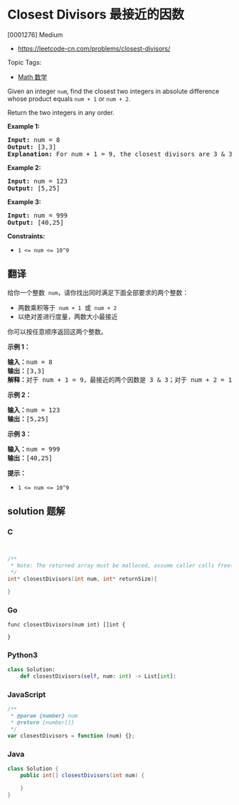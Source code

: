 # Closest Divisors 最接近的因数

[0001276] Medium

- https://leetcode-cn.com/problems/closest-divisors/

Topic Tags:

- [Math 数学](https://leetcode-cn.com/tag/math/)

Given an integer `num`, find the closest two integers in absolute difference whose product equals `num + 1` or `num + 2`.

Return the two integers in any order.

**Example 1:**

<pre><strong>Input:</strong> num = 8
<strong>Output:</strong> [3,3]
<strong>Explanation:</strong> For num + 1 = 9, the closest divisors are 3 &amp; 3, for num + 2 = 10, the closest divisors are 2 &amp; 5, hence 3 &amp; 3 is chosen.
</pre>

**Example 2:**

<pre><strong>Input:</strong> num = 123
<strong>Output:</strong> [5,25]
</pre>

**Example 3:**

<pre><strong>Input:</strong> num = 999
<strong>Output:</strong> [40,25]
</pre>

**Constraints:**

- `1 <= num <= 10^9`

## 翻译

给你一个整数  `num`，请你找出同时满足下面全部要求的两个整数：

- 两数乘积等于  `num + 1`  或  `num + 2`
- 以绝对差进行度量，两数大小最接近

你可以按任意顺序返回这两个整数。

**示例 1：**

<pre><strong>输入：</strong>num = 8
<strong>输出：</strong>[3,3]
<strong>解释：</strong>对于 num + 1 = 9，最接近的两个因数是 3 &amp; 3；对于 num + 2 = 10, 最接近的两个因数是 2 &amp; 5，因此返回 3 &amp; 3 。
</pre>

**示例 2：**

<pre><strong>输入：</strong>num = 123
<strong>输出：</strong>[5,25]
</pre>

**示例 3：**

<pre><strong>输入：</strong>num = 999
<strong>输出：</strong>[40,25]
</pre>

**提示：**

- `1 <= num <= 10^9`

## solution 题解

### C

```c


/**
 * Note: The returned array must be malloced, assume caller calls free().
 */
int* closestDivisors(int num, int* returnSize){

}


```

### Go

```golang
func closestDivisors(num int) []int {

}
```

### Python3

```python
class Solution:
    def closestDivisors(self, num: int) -> List[int]:
```

### JavaScript

```javascript
/**
 * @param {number} num
 * @return {number[]}
 */
var closestDivisors = function (num) {};
```

### Java

```java
class Solution {
    public int[] closestDivisors(int num) {

    }
}
```
